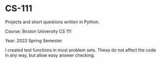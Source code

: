 # CS-111
Projects and short questions written in Python. 

Course: Boston University CS 111

Year: 2022 Spring Semester

I created test functions in most problem sets. These do not affect the code in any way, but allow easy answer checking.
